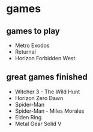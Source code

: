 # games

## games to play
- Metro Exodos
- Returnal
- Horizon Forbidden West


## great games finished
- Witcher 3 - The Wild Hunt
- Horizon Zero Dawn
- Spider-Man
- Spider-Man - Miles Morales
- Elden Ring
- Metal Gear Solid V
